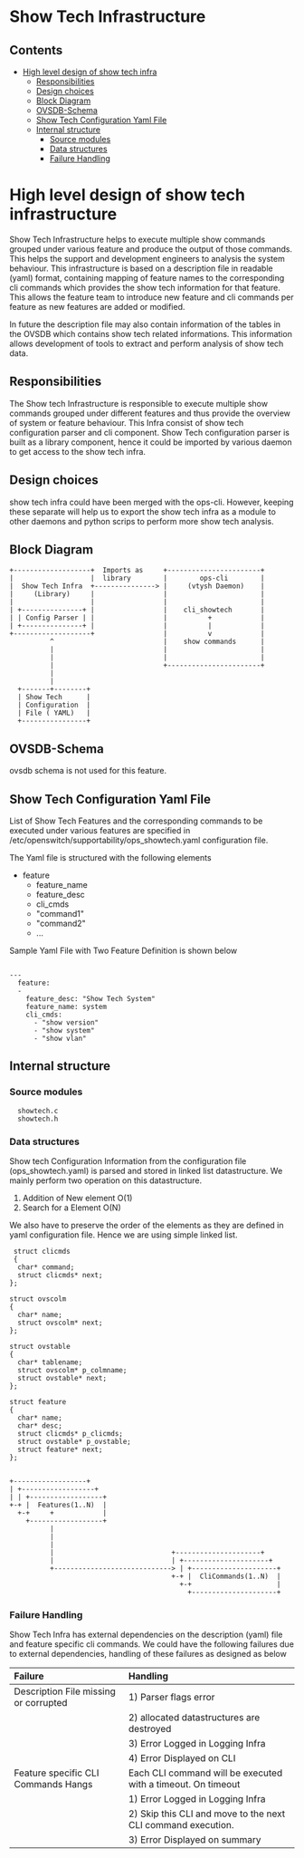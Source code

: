 # Show Tech Infrastructure

## Contents
- [High level design of show tech infra](#high-level-design-of-show-tech-infra)
    - [Responsibilities](#responsibilities)
    - [Design choices](#design-choices)
    - [Block Diagram](#block-diagram)
    - [OVSDB-Schema](#ovsdb-schema)
    - [Show Tech Configuration Yaml File](#show-tech-configuration-yaml-file)
    - [Internal structure](#internal-structure)
        - [Source modules](#source-modules)
        - [Data structures](#data-structures)
        - [Failure Handling](#failure-handling)

# High level design of show tech infrastructure
   Show Tech Infrastructure helps to execute multiple show commands grouped under various feature and produce the output of those commands.  This helps the support and development engineers to analysis the system behaviour.  This infrastructure is based on a description file in readable (yaml) format, containing mapping of feature names to the corresponding cli commands which provides the show tech information for that feature.  This allows the feature team to introduce new feature and cli commands per feature as new features are added or modified.

   In future the description file may also contain information of the tables in the OVSDB which contains show tech related informations.  This information allows development of tools to extract and perform analysis of show tech data.

## Responsibilities
The Show tech Infrastructure is responsible to execute multiple show commands grouped under different features and thus provide the overview of system or feature behaviour. This Infra consist of show tech configuration parser and cli component. Show Tech configuration parser is built as a library component, hence it could be imported by various daemon to get access to the show tech infra.

## Design choices
show tech infra could have been merged with the ops-cli. However, keeping these separate will help us to export the show tech infra as a module to other daemons and python scrips to perform more show tech analysis.


## Block Diagram
```ditaa
+-------------------+  Imports as     +-----------------------+
|                   |  library        |        ops-cli        |
|  Show Tech Infra  +---------------> |     (vtysh Daemon)    |
|     (Library)     |                 |                       |
|                   |                 |                       |
| +---------------+ |                 |    cli_showtech       |
| | Config Parser | |                 |          +            |
| +---------------+ |                 |          |            |
+-------------------+                 |          v            |
          ^                           |    show commands      |
          |                           |                       |
          |                           |                       |
          |                           +-----------------------+
          |
          |
  +-------+--------+
  | Show Tech      |
  | Configuration  |
  | File ( YAML)   |
  +----------------+

```

## OVSDB-Schema
ovsdb schema is not used for this feature.


##  Show Tech Configuration Yaml File

List of Show Tech Features and the corresponding commands to be executed under various features are specified in /etc/openswitch/supportability/ops_showtech.yaml configuration file.

The Yaml file is structured with the following elements

- feature
  * feature_name
  * feature_desc
  * cli_cmds
   * "command1"
   * "command2"
   * ...

Sample Yaml File with Two Feature Definition is shown below

```ditaa

---
  feature:
  -
    feature_desc: "Show Tech System"
    feature_name: system
    cli_cmds:
      - "show version"
      - "show system"
      - "show vlan"
```


## Internal structure


### Source modules
```ditaa
  showtech.c
  showtech.h
```

### Data structures

Show tech Configuration Information from the configuration file (ops_showtech.yaml) is parsed and stored in linked list datastructure.
We mainly perform two operation on this datastructure.

1. Addition of New element O(1)
2. Search for a Element O(N)

We also have to preserve the order of the elements as they are defined in yaml configuration file.  Hence we are using simple linked list.

```ditaa
 struct clicmds
 {
  char* command;
  struct clicmds* next;
};

struct ovscolm
{
  char* name;
  struct ovscolm* next;
};

struct ovstable
{
  char* tablename;
  struct ovscolm* p_colmname;
  struct ovstable* next;
};

struct feature
{
  char* name;
  char* desc;
  struct clicmds* p_clicmds;
  struct ovstable* p_ovstable;
  struct feature* next;
};


+------------------+
| +------------------+
| | +------------------+
+-+ |  Features(1..N)  |
  +-+     +            |
    +------------------+
          |
          |
          |
          |                             +---------------------+
          |                             | +---------------------+
          +-----------------------------> | +---------------------+
                                        +-+ |  CliCommands(1..N)  |
                                          +-+                     |
                                            +---------------------+

```

### Failure Handling

Show Tech Infra has external dependencies on the description (yaml) file and feature specific cli commands.  We could have the following failures due to external dependencies, handling of these failures as designed as below



|Failure |Handling|
|:-------|:-------|
|Description File missing or corrupted | 1) Parser flags error
|| 2) allocated datastructures are destroyed
|| 3) Error Logged in Logging Infra
|| 4) Error Displayed on CLI|
|Feature specific CLI Commands Hangs | Each CLI command will be executed with a timeout. On timeout
|| 1) Error Logged in Logging Infra
|| 2) Skip this CLI and move to the next CLI command execution.
|| 3) Error Displayed on summary|
